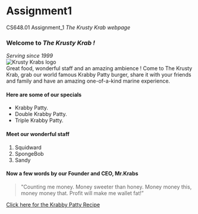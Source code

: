 # Assignment1
 CS648.01 Assignment_1 _The Krusty Krab webpage_  
### **Welcome to _The Krusty Krab !_**  
_Serving since 1999_  
 ![Krusty Krabs logo](https://i.pinimg.com/originals/af/2a/cb/af2acbb1e2e40b25cd1f494bf6b9cd99.jpg)  
 Great food, wonderful staff and an amazing ambience ! Come to The Krusty Krab, grab our world famous Krabby Patty burger, share it with your friends and family and have an amazing one-of-a-kind marine experience.  
#### Here are some of our specials    
* Krabby Patty.
* Double Krabby Patty.
* Triple Krabby Patty.  
#### Meet our wonderful staff    
1. Squidward  
2. SpongeBob
3. Sandy  
#### Now a few words by our Founder and CEO, Mr.Krabs  
>"Counting me money. Money sweeter than honey. Money money this, money money that. Profit will make me wallet fat!”   

[Click here for the Krabby Patty Recipe](https://kkytbsncd.org/wp-content/uploads/2017/02/qv4vo2.jpg)
